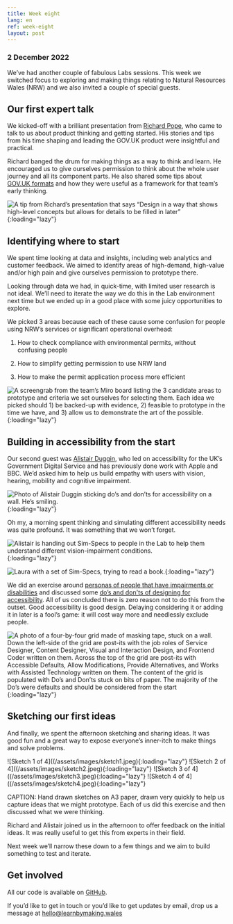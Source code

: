 ```yaml
---
title: Week eight
lang: en
ref: week-eight
layout: post
---
```


### 2 December 2022

We’ve had another couple of fabulous Labs sessions. This week we switched focus to exploring and making things relating to Natural Resources Wales (NRW) and we also invited a couple of special guests.

## Our first expert talk

We kicked-off with a brilliant presentation from [Richard Pope](https://richardpope.org/), who came to talk to us about product thinking and getting started. His stories and tips from his time shaping and leading the GOV.UK product were insightful and practical.

Richard banged the drum for making things as a way to think and learn. He encouraged us to give ourselves permission to think about the whole user journey and all its component parts. He also shared some tips about [GOV.UK formats](https://flic.kr/p/An8WNz) and how they were useful as a framework for that team’s early thinking.

![A tip from Richard’s presentation that says “Design in a way that shows high-level concepts but allows for details to be filled in later”](/assets/images/papal-message.png){:loading="lazy"}


## Identifying where to start
We spent time looking at data and insights, including web analytics and customer feedback. We aimed to identify areas of high-demand, high-value and/or high pain and give ourselves permission to prototype there.  

Looking through data we had, in quick-time, with limited user research is not ideal. We’ll need to iterate the way we do this in the Lab environment next time but we ended up in a good place with some juicy opportunities to explore.

We picked 3 areas because each of these cause some confusion for people using NRW’s services or significant operational overhead:

1. How to check compliance with environmental permits, without confusing people

1. How to simplify getting permission to use NRW land 

1. How to make the permit application process more efficient

![A screengrab from the team’s Miro board listing the 3 candidate areas to prototype and criteria we set ourselves for selecting them. Each idea we picked should 1) be backed-up with evidence, 2) feasible to prototype in the time we have, and 3) allow us to demonstrate the art of the possible.](/assets/images/where-to-start.png){:loading="lazy"}


## Building in accessibility from the start
Our second guest was [Alistair Duggin](https://twitter.com/dugboticus), who led on accessibility for the UK’s Government Digital Service and has previously done work with Apple and BBC. We’d asked him to help us build empathy with users with vision, hearing, mobility and cognitive impairment. 

![Photo of Alistair Duggin sticking do’s and don’ts for accessibility on a wall.  He’s smiling.](/assets/images/alistair-duggin-smiling.jpeg){:loading="lazy"}

Oh my, a morning spent thinking and simulating different accessibility needs was quite profound.  It was something that we won’t forget.

![Alistair is handing out Sim-Specs to people in the Lab to help them understand different vision-impairment conditions.](/assets/images/handing-out-specs.jpeg){:loading="lazy"}

![Laura with a set of Sim-Specs, trying to read a book.](/assets/images/laura-sim-specs.jpeg){:loading="lazy"}

We did an exercise around [personas of people that have impairments or disabilities](https://www.gov.uk/government/publications/understanding-disabilities-and-impairments-user-profiles) and discussed some [do’s and don'ts of designing for accessibility](https://accessibility.blog.gov.uk/2016/09/02/dos-and-donts-on-designing-for-accessibility/).  All of us concluded there is zero reason not to do this from the outset. Good accessibility is good design. Delaying considering it or adding it in later is a fool’s game: it will cost way more and needlessly exclude people. 

![A photo of a four-by-four grid made of masking tape, stuck on a wall.  Down the left-side of the grid are post-its with the job roles of Service Designer, Content Designer, Visual and Interaction Design, and Frontend Coder written on them.  Across the top of the grid are post-its with Accessible Defaults, Allow Modifications, Provide Alternatives, and Works with Assisted Technology written on them.  The content of the grid is populated with Do’s and Don’ts stuck on bits of paper.  The majority of the Do’s were defaults and should be considered from the start](/assets/images/accessibility-grid.jpeg){:loading="lazy"}


## Sketching our first ideas
And finally, we spent the afternoon sketching and sharing ideas.  It was good fun and a great way to expose everyone’s inner-itch to make things and solve problems.

![Sketch 1 of 4]((/assets/images/sketch1.jpeg){:loading="lazy"} ![Sketch 2 of 4]((/assets/images/sketch2.jpeg){:loading="lazy"} ![Sketch 3 of 4]((/assets/images/sketch3.jpeg){:loading="lazy"} ![Sketch 4 of 4]((/assets/images/sketch4.jpeg){:loading="lazy"}

CAPTION: Hand drawn sketches on A3 paper, drawn very quickly to help us capture ideas that we might prototype. Each of us did this exercise and then discussed what we were thinking.

Richard and Alistair joined us in the afternoon to offer feedback on the initial ideas. It was really useful to get this from experts in their field.

Next week we’ll narrow these down to a few things and we aim to build something to test and iterate. 


## Get involved
All our code is available on [GitHub](https://github.com/orgs/learnbymakingwales/repositories).

If you’d like to get in touch or you’d like to get updates by email, drop us a message at [hello@learnbymaking.wales](mailTo:hello@learnbymaking.wales)







